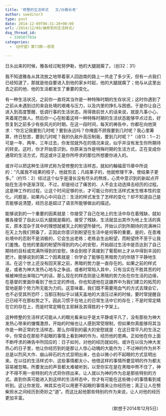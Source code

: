 ```yaml
---
title: '修整的生活样式   文/孙毅长老'
author: sweditor3
type: post
date: 2014-12-09T06:31:20+00:00
url: /2014/12/09/被修剪的生活样式/
dsq_thread_id:
  - 3305077034
categories:
  - 《@守望》第73期——感恩

---
```

日头出来的时候，雅各经过毗努伊勒，他的大腿就瘸了。（创32：31）

我不知道雅各从其流放之地带着家人回迦南的路上一共走了多少天，但有一点我们已经知道了，那就是他自要进入到他的家乡时起，他的大腿就瘸了；他与从这里出去之前的他、他的生活都发生了重要的变化。

有一种生活状况，之前你一直将其当作是一种特殊时期的生存状况；这时你遇到了之前从未遇到过的来自处境的艰难与压力，以及内里的挣扎与困惑。于是你让自己进入到高度警醒、低调行事的生活状态。用得救前世人的话来说，就是凡事小心、夹着尾巴做人。然后你一心在盼着这样一种特殊时期的生活状态能够早点过去，好恢复到之前多少有些风光的时期。在这一段时间，每天的祷告中，你都在向他哭求：“你忘记我要到几时呢？要到永远吗？你掩面不顾我要到几时呢？我心里筹算，终日愁苦，要到几时呢？我的仇敌升高压制我，要到几时呢？”（诗13：1－2）可是一年、两年、三年过去，你发现就外在的情况来说，似乎并没有发生你所期待的转变。这时，你才开始意识到，你原来当作是特殊时期的生活方式，正在变成你通常的生活方式，而这或许正是你所呼求的那位所想要你进入的。

或许可以把这种生活样式称为受修整的生活样态，就如约翰福音15章中所说的：“凡属我不结果的枝子，他就剪去；凡结果子的，他就修理干净，使结果子更多。”（约15：2）经过这个似乎是漫长没有尽头的熬炼，心灵中意识到的新起点开始在生活中逐渐浮现，不过，却是经过了痛苦的、人不会主动选择去经历的过程。这是神工作的过程，让这个时间足够的长，才可能让你的生活样式发生根本性的变化。问题是，如果内心中问自己：生活的样式发生了怎样的变化？却不知道自己是否能够说清楚，经历总是超过了语言所能够做出的描述。

能够说到的一个重要的因素就是：你接受了自己在地上的生活中存在着残缺，就如雅各接受了自此以后大腿就是瘸的。接受了残缺，生活就显出其作为地上生活的真实，原本混杂于其中的理想就被天上的盼望所替代。开始认识到所期待的完满神只在天上为我们预备了，正因此你意识到盼望在生活中是何等的重要。是的，在患难处境中的忍耐不是消极的，它会生出老练；老练会生出盼望，而盼望终不至于让我们羞愧。在他的里面的盼望所得到的内心的安慰，开始超过生活中是否达到了自己期待的目标或完满所得到的安慰，体会到枝子真接到了葡萄树上才从中得到丰润的肥汁。能够说到的第二个因素就是：你学会了能够在黑暗势力的伴随下平静地生活。在这个世上还没有回天家之前，黑暗的势力是一直存在的。如果之前的样式是，或者为神大发热心地与之争战，或者时常陷入其中，只有当实在不胜其苦的时候被神捞出来喘口气的话，那么现在的样态则是让黑暗的势力处在你生活的边缘，在基督的里面你看到了他立定的界线，你也知道他在这疆界中为我们建立的拓荒的营地是那个势力所无能为力的。这意味着，我们既不需要用血气的方式去理会它，也不必受其所恐吓；当那压制似乎以铺天盖地的大浪压过来的时候，要时常提醒自己已经不在那权势之下。因此习惯于在地上的日常生活中它的存在；不是时常定睛在它的存在上，而是时常定睛在主耶稣及其得胜的十字架上。

这种修整的生活样式可能从人的眼光看来似乎是太平静或平凡了，没有那些为神大发热心带来的慷慨激昂，开始的时候也让人感到常受限制，但如果你真能够将其当作是一种正常的生活样态，那么你得到的最大的安慰就是：在这日常平凡的生活之中，你常会在那些不起眼的事情上看到神的作为，经历他的恩典。正如他在你上面不断呼求的祷告中所回应的：日子如何，对他的经历就如何。或许在以往为神大发热心的日子里，他让你经历到的是那让人惊心动魄的大能作为；不过神的作为并不总是以烈风大作、崩山碎石的方式显明出来，也会以微小的不起眼的方式显明出来。在以往的生活样式中，这些事情都太小，他借这样的事情所要显明的作为都太容易被忽略，所要发出的声音都太难被听到，以至你实在是在黑暗中熬不住了，神才不得不用一些特别的方式将你捞出来，让人就以为神的作为总是那些特别的方式。直到你真可能进入到这样的生活样态中，你才有可能在这些微小的事情看到或听到。这让你发现，神其实也可以用更不起眼的事情来让你经历他；真正让人在劈柴担水之间经历到奇妙之“道”。而这比起他那些特别的作为来说，让人对他的经历更加丰富。

<p style="text-align: right;">
  （默想于2014年12月5日）
</p>